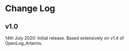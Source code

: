Change Log
======================

v1.0
---------
14th July 2020: Initial release. Based extensively on v1.4 of OpenLog_Artemis.
